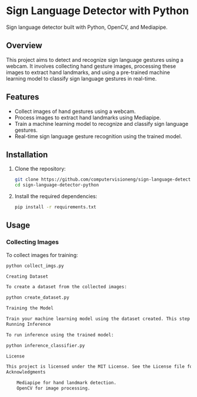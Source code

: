 # Sign Language Detector with Python

Sign language detector built with Python, OpenCV, and Mediapipe.

## Overview

This project aims to detect and recognize sign language gestures using a webcam. It involves collecting hand gesture images, processing these images to extract hand landmarks, and using a pre-trained machine learning model to classify sign language gestures in real-time.

## Features

- Collect images of hand gestures using a webcam.
- Process images to extract hand landmarks using Mediapipe.
- Train a machine learning model to recognize and classify sign language gestures.
- Real-time sign language gesture recognition using the trained model.

## Installation

1. Clone the repository:
    ```sh
    git clone https://github.com/computervisioneng/sign-language-detector-python.git
    cd sign-language-detector-python
    ```

2. Install the required dependencies:
    ```sh
    pip install -r requirements.txt
    ```

## Usage

### Collecting Images

To collect images for training:
```sh
python collect_imgs.py

Creating Dataset

To create a dataset from the collected images:

python create_dataset.py

Training the Model

Train your machine learning model using the dataset created. This step is not included in the scripts but involves using the data saved by create_dataset.py.
Running Inference

To run inference using the trained model:

python inference_classifier.py

License

This project is licensed under the MIT License. See the License file for more details.
Acknowledgments

    Mediapipe for hand landmark detection.
    OpenCV for image processing.
